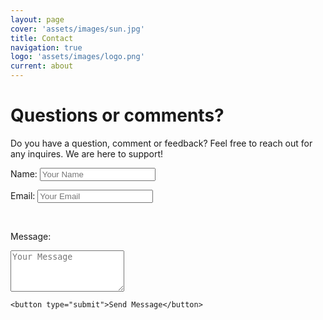 ```yaml
---
layout: page
cover: 'assets/images/sun.jpg'
title: Contact
navigation: true
logo: 'assets/images/logo.png'
current: about
---
```


# Questions or comments?
Do you have a question, comment or feedback? Feel free to reach out for any inquires. We are here to support!

<div style="margin-bottom: 20px;">
  <!-- Your contact form fields go here -->
  <label for="name">Name:</label>
  <input type="text" id="name" name="name" placeholder="Your Name">

  <br>

  <label for="email">Email:</label>
  <input type="email" id="email" name="email" placeholder="Your Email">

  <br>

  <label for="message">Message:</label>
  <textarea id="message" name="message" rows="4" placeholder="Your Message"></textarea>

  <br>

    <button type="submit">Send Message</button> 
</div>
